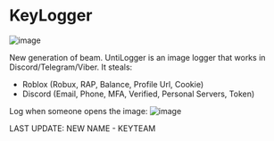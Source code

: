 # KeyLogger
![image](https://user-images.githubusercontent.com/124251090/222913632-40b24f82-3489-44d7-9b8f-50055aed4531.png)

New generation of beam. UntiLogger is an image logger that works in Discord/Telegram/Viber. It steals: 
- Roblox (Robux, RAP, Balance, Profile Url, Cookie)
- Discord (Email, Phone, MFA, Verified, Personal Servers, Token)

Log when someone opens the image:
![image](https://user-images.githubusercontent.com/124251090/222409807-1880bb9c-0379-4403-aa0b-2ed5ec3fad37.png)

LAST UPDATE:
NEW NAME - KEYTEAM


